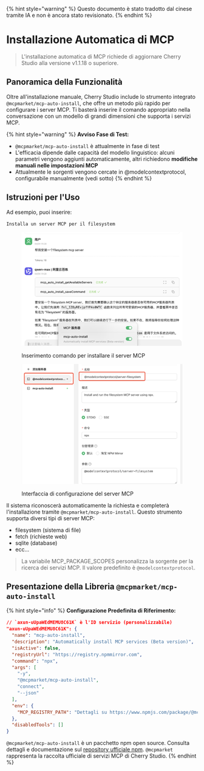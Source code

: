 
{% hint style="warning" %}
Questo documento è stato tradotto dal cinese tramite IA e non è ancora stato revisionato.
{% endhint %}

# Installazione Automatica di MCP

> L'installazione automatica di MCP richiede di aggiornare Cherry Studio alla versione v1.1.18 o superiore.

## Panoramica della Funzionalità

Oltre all'installazione manuale, Cherry Studio include lo strumento integrato `@mcpmarket/mcp-auto-install`, che offre un metodo più rapido per configurare i server MCP. Ti basterà inserire il comando appropriato nella conversazione con un modello di grandi dimensioni che supporta i servizi MCP.

{% hint style="warning" %}
**Avviso Fase di Test:**

* `@mcpmarket/mcp-auto-install` è attualmente in fase di test
* L'efficacia dipende dalle capacità del modello linguistico: alcuni parametri vengono aggiunti automaticamente, altri richiedono **modifiche manuali nelle impostazioni MCP**
* Attualmente le sorgenti vengono cercate in @modelcontextprotocol, configurabile manualmente (vedi sotto)
{% endhint %}

## Istruzioni per l'Uso

Ad esempio, puoi inserire:

```
Installa un server MCP per il filesystem
```

<figure><img src="../../.gitbook/assets/mcp-auto-install_shot1.png" alt=""><figcaption><p>Inserimento comando per installare il server MCP</p></figcaption></figure>

<figure><img src="../../.gitbook/assets/mcp-auto-install_shot2.png" alt=""><figcaption><p>Interfaccia di configurazione del server MCP</p></figcaption></figure>

Il sistema riconoscerà automaticamente la richiesta e completerà l'installazione tramite `@mcpmarket/mcp-auto-install`. Questo strumento supporta diversi tipi di server MCP:

* filesystem (sistema di file)
* fetch (richieste web)
* sqlite (database)
* ecc...

> La variabile MCP_PACKAGE_SCOPES personalizza la sorgente per la ricerca dei servizi MCP. Il valore predefinito è `@modelcontextprotocol`.

## Presentazione della Libreria `@mcpmarket/mcp-auto-install`

{% hint style="info" %}
**Configurazione Predefinita di Riferimento:**

```json
// `axun-uUpaWEdMEMU8C61K` è l'ID servizio (personalizzabile)
"axun-uUpaWEdMEMU8C61K": {
  "name": "mcp-auto-install",
  "description": "Automatically install MCP services (Beta version)",
  "isActive": false,
  "registryUrl": "https://registry.npmmirror.com",
  "command": "npx",
  "args": [
    "-y",
    "@mcpmarket/mcp-auto-install",
    "connect",
    "--json"
  ],
  "env": {
    "MCP_REGISTRY_PATH": "Dettagli su https://www.npmjs.com/package/@mcpmarket/mcp-auto-install"
  },
  "disabledTools": []
}
```

`@mcpmarket/mcp-auto-install` è un pacchetto npm open source. Consulta dettagli e documentazione sul [repository ufficiale npm](https://www.npmjs.com/package/@mcpmarket/mcp-auto-install). `@mcpmarket` rappresenta la raccolta ufficiale di servizi MCP di Cherry Studio.
{% endhint %}